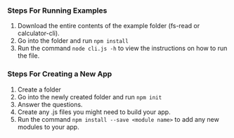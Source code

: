 ### Steps For Running Examples

1. Download the entire contents of the example folder (fs-read or calculator-cli).
2. Go into the folder and run ```npm install```
3. Run the command ```node cli.js -h``` to view the instructions on how to run the file.


### Steps For Creating a New App

1. Create a folder
2. Go into the newly created folder and run ```npm init```
3. Answer the questions.
4. Create any .js files you might need to build your app.
5. Run the command ```npm install --save <module name>``` to add any new modules to your app.
